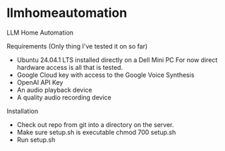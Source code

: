 # llmhomeautomation
LLM Home Automation

Requirements (Only thing I've tested it on so far)
* Ubuntu 24.04.1 LTS installed directly on a Dell Mini PC
For now direct hardware access is all that is tested.
* Google Cloud key with access to the Google Voice Synthesis
* OpenAI API Key
* An audio playback device
* A quality audio recording device

Installation
* Check out repo from git into a directory on the server.
* Make sure setup.sh is executable chmod 700 setup.sh
* Run setup.sh